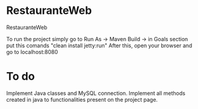 # RestauranteWeb
RestauranteWeb

To run the project simply go to Run As -> Maven Build -> in Goals section put this comands "clean install jetty:run"
After this, open your browser and go to localhost:8080

# To do

Implement Java classes and MySQL connection.
Implement all methods created in java to functionalities present on the project page.
